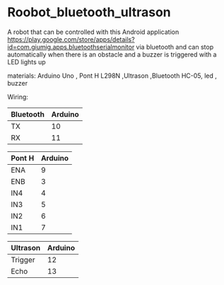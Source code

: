 # Roobot_bluetooth_ultrason
 A robot that can be controlled with this Android application https://play.google.com/store/apps/details?id=com.giumig.apps.bluetoothserialmonitor via bluetooth and can stop automatically when there is an obstacle and a  buzzer is triggered with a LED lights up

materials: Arduino Uno , Pont H L298N ,Ultrason ,Bluetooth HC-05, led , buzzer

Wiring:


| Bluetooth  |    Arduino    |
| ---------- | ------------- |
| TX         |   10          |
| RX         |   11          |



| Pont H     |    Arduino    |
| ---------- | ------------- |
| ENA        |    9          |
| ENB        |    3          |
| IN4        |    4          |
| IN3        |    5          |  
| IN2        |    6          |  
| IN1        |    7          |
  
   
  
  
 | Ultrason      |            Arduino |
| ---------- | ------------- |
| Trigger    |                 12   |
| Echo                    |    13   |
